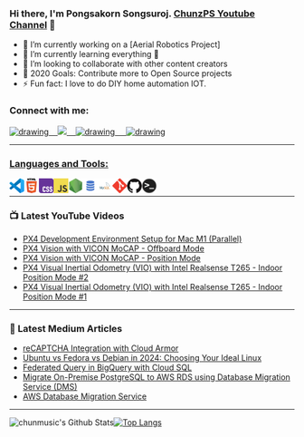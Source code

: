 ### Hi there, I'm Pongsakorn Songsuroj. [ChunzPS Youtube Channel][youtube] 👋

- 🔭 I’m currently working on a [Aerial Robotics Project]
- 🌱 I’m currently learning everything 🤣
- 👯 I’m looking to collaborate with other content creators
- 🥅 2020 Goals: Contribute more to Open Source projects
- ⚡ Fun fact: I love to do DIY home automation IOT.

### Connect with me:

<a href="https://www.youtube.com/c/chunzps"><img src="https://res.cloudinary.com/importdata/image/upload/v1595012354/yt_logo_jjgys4.png" alt="drawing" width="100"/>&nbsp;&nbsp;&nbsp;&nbsp;<a href="https://chuntezuka.medium.com/"><img src="https://res.cloudinary.com/importdata/image/upload/v1595012354/medium_mono_hoz0z5.png" width="35"/>&nbsp;&nbsp;&nbsp;&nbsp;<a href="https://www.linkedin.com/in/pongsakorn-songsuroj"><img src="https://res.cloudinary.com/importdata/image/upload/v1595012354/linkedin_t9qiwy.png" alt="drawing" width="100"/> &nbsp;&nbsp;&nbsp;&nbsp;<a href="https://www.kaggle.com/chunzps"><img src="https://res.cloudinary.com/importdata/image/upload/v1595012924/kaggle_ksaktb.png" alt="drawing" width="75"/>

---

### Languages and Tools:

[<img align="left" alt="Visual Studio Code" width="26px" src="https://raw.githubusercontent.com/github/explore/80688e429a7d4ef2fca1e82350fe8e3517d3494d/topics/visual-studio-code/visual-studio-code.png" />][youtube]
[<img align="left" alt="HTML5" width="26px" src="https://raw.githubusercontent.com/github/explore/80688e429a7d4ef2fca1e82350fe8e3517d3494d/topics/html/html.png" />][youtube]
[<img align="left" alt="CSS3" width="26px" src="https://raw.githubusercontent.com/github/explore/80688e429a7d4ef2fca1e82350fe8e3517d3494d/topics/css/css.png" />][youtube]
[<img align="left" alt="JavaScript" width="26px" src="https://raw.githubusercontent.com/github/explore/80688e429a7d4ef2fca1e82350fe8e3517d3494d/topics/javascript/javascript.png" />][youtube]
[<img align="left" alt="Node.js" width="26px" src="https://raw.githubusercontent.com/github/explore/80688e429a7d4ef2fca1e82350fe8e3517d3494d/topics/nodejs/nodejs.png" />][youtube]
[<img align="left" alt="SQL" width="26px" src="https://raw.githubusercontent.com/github/explore/80688e429a7d4ef2fca1e82350fe8e3517d3494d/topics/sql/sql.png" />][youtube]
[<img align="left" alt="MySQL" width="26px" src="https://raw.githubusercontent.com/github/explore/80688e429a7d4ef2fca1e82350fe8e3517d3494d/topics/mysql/mysql.png" />][youtube]
[<img align="left" alt="Git" width="26px" src="https://raw.githubusercontent.com/github/explore/80688e429a7d4ef2fca1e82350fe8e3517d3494d/topics/git/git.png" />][youtube]
[<img align="left" alt="GitHub" width="26px" src="https://raw.githubusercontent.com/github/explore/78df643247d429f6cc873026c0622819ad797942/topics/github/github.png" />][youtube]
[<img align="left" alt="HTML5" width="26px" src="https://raw.githubusercontent.com/github/explore/80688e429a7d4ef2fca1e82350fe8e3517d3494d/topics/terminal/terminal.png" />][youtube]

<br />

---

### 📺 Latest YouTube Videos
<!-- YOUTUBE:START -->
- [PX4 Development Environment Setup for Mac M1 &lpar;Parallel&rpar;](https://www.youtube.com/watch?v=YHX5QqF6-Nw)
- [PX4 Vision with VICON MoCAP - Offboard Mode](https://www.youtube.com/watch?v=PFwboakTU00)
- [PX4 Vision with VICON MoCAP - Position Mode](https://www.youtube.com/watch?v=Qky1jTXvR6w)
- [PX4 Visual Inertial Odometry &lpar;VIO&rpar; with Intel Realsense T265 - Indoor Position Mode #2](https://www.youtube.com/watch?v=oBiaIm7DnjM)
- [PX4 Visual Inertial Odometry &lpar;VIO&rpar; with Intel Realsense T265 - Indoor Position Mode #1](https://www.youtube.com/watch?v=OD5g0C41e-4)
<!-- YOUTUBE:END -->

---

### 📕 Latest Medium Articles
<!-- MEDIUM:START -->
- [reCAPTCHA Integration with Cloud Armor](https://chuntezuka.medium.com/recaptcha-integration-with-cloud-armor-fced2f033f99?source=rss-dc1ee717860b------2)
- [Ubuntu vs Fedora vs Debian in 2024: Choosing Your Ideal Linux](https://chuntezuka.medium.com/ubuntu-vs-fedora-vs-debian-in-2024-choosing-your-ideal-linux-2b8ade9c00be?source=rss-dc1ee717860b------2)
- [Federated Query in BigQuery with Cloud SQL](https://chuntezuka.medium.com/federated-query-in-bigquery-with-cloud-sql-e25d7c6f8b83?source=rss-dc1ee717860b------2)
- [Migrate On-Premise PostgreSQL to AWS RDS using Database Migration Service &lpar;DMS&rpar;](https://chuntezuka.medium.com/migrate-on-premise-postgresql-to-aws-rds-using-database-migration-service-dms-1388a4b3ba76?source=rss-dc1ee717860b------2)
- [AWS Database Migration Service](https://chuntezuka.medium.com/aws-database-migration-service-e223e96d5647?source=rss-dc1ee717860b------2)
<!-- MEDIUM:END -->

---

<img align="left" alt="chunmusic's Github Stats" src="https://github-readme-stats.vercel.app/api?username=chunmusic&show_icons=true&hide_border=true" />


[![Top Langs](https://github-readme-stats.vercel.app/api/top-langs/?username=chunmusic&hide=javascript,html)](https://github.com/chunmusic)



[youtube]: https://youtube.com/chunzps
[linkedin]: https://www.linkedin.com/in/pongsakorn-songsuroj-464b7854/
[medium]: https://chuntezuka.medium.com/

